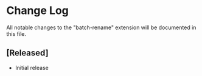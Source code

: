 # Change Log

All notable changes to the "batch-rename" extension will be documented in this file.

## [Released]

- Initial release

